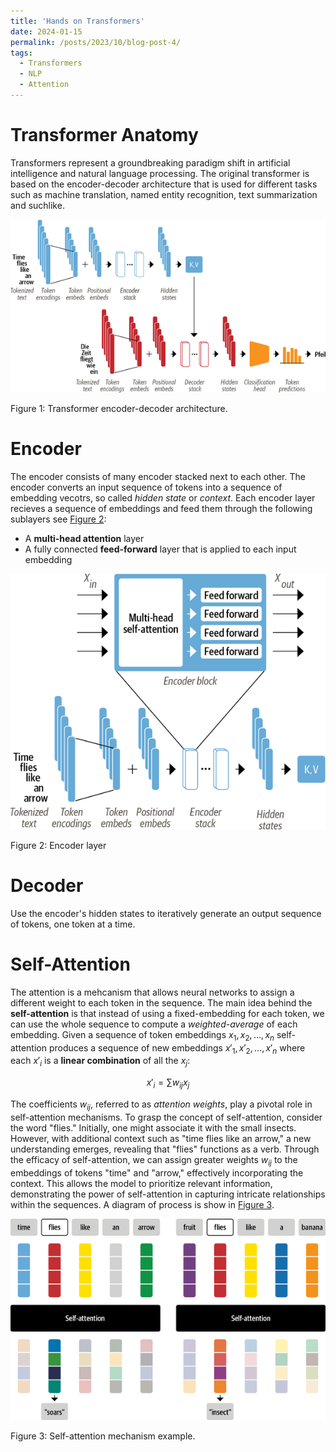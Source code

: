 ```yaml
---
title: 'Hands on Transformers'
date: 2024-01-15
permalink: /posts/2023/10/blog-post-4/
tags:
  - Transformers
  - NLP
  - Attention
---
```


Transformer Anatomy
=====
Transformers represent a groundbreaking paradigm shift in artificial intelligence and natural language processing. The original transformer is based on the encoder-decoder architecture that is used for different tasks such as machine translation, named entity recognition, text summarization and suchlike.

![](/images/transformers.png)
<figcaption> Figure 1: Transformer encoder-decoder architecture.</figcaption>

Encoder
===
The encoder consists of many encoder stacked next to each other. The encoder converts an input sequence of tokens into a sequence of embedding vecotrs, so called *hidden state* or *context*.
Each encoder layer recieves a sequence of embeddings and feed them through the following sublayers see [Figure 2](/images/encoder.png):
- A **multi-head attention** layer
- A fully connected **feed-forward** layer that is applied to each input embedding

![](/images/encoder.png)
<figcaption> Figure 2: Encoder layer </figcaption>


Decoder
===
Use the encoder's hidden states to iteratively generate an output sequence of tokens, one token at a time.

Self-Attention
===
The attention is a mehcanism that allows neural networks to assign a different weight to each token in the sequence. 
The main idea behind the **self-attention** is that instead of using a fixed-embedding for each token, we can use the whole sequence to compute a *weighted-average* of each embedding. Given a sequence of token embeddings $x_1, x_2, ..., x_n$ self-attention produces a sequence of new embeddings $x'_1, x'_2, ..., x'_n$ where each $x'_i$ is a **linear combination** of all the $x_j$:

$$x'_i = \sum w_{ij}x_{j} $$

The coefficients $w_{ij}$, referred to as *attention weights*, play a pivotal role in self-attention mechanisms. To grasp the concept of self-attention, consider the word "flies." Initially, one might associate it with the small insects. However, with additional context such as "time flies like an arrow," a new understanding emerges, revealing that "flies" functions as a verb. Through the efficacy of self-attention, we can assign greater weights $w_{ij}$ to the embeddings of tokens "time" and "arrow," effectively incorporating the context. This allows the model to prioritize relevant information, demonstrating the power of self-attention in capturing intricate relationships within the sequences. A diagram of process is show in [Figure 3](/images/self-attention.png).

![](/images/self-attention.png)
<figcaption> Figure 3: Self-attention mechanism example.</figcaption>


